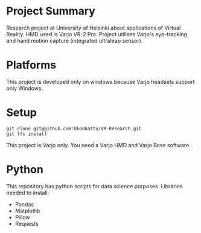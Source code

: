 # Project Summary
Research project at University of Helsinki about applications of Virtual Reality. HMD used is Varjo VR-2 Pro.
Project utilises Varjo's eye-tracking and hand motion capture (integrated ultraleap sensor).

# Platforms
This project is developed only on windows because Varjo headsets support only Windows.


# Setup
`git clone git@github.com:Ukonhattu/VR-Research.git`  
`git lfs install`

This project is Varjo only. You need a Varjo HMD and Varjo Base software.

# Python

This repository has python scripts for data science purposes. Libraries needed to install:

* Pandas
* Matplotlib
* Pillow
* Requests


